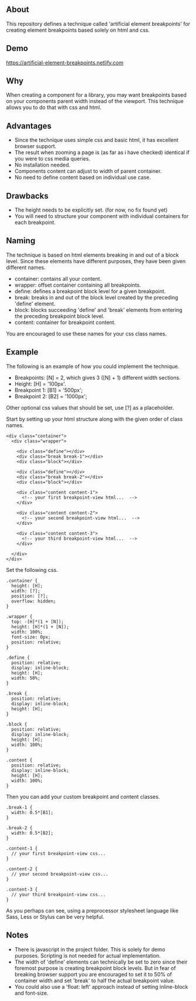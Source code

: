 ## About

This repository defines a technique called 'artificial element breakpoints' for creating element breakpoints based solely on html and css.

## Demo

https://artificial-element-breakpoints.netlify.com

## Why

When creating a component for a library, you may want breakpoints based on your components parent width instead of the viewport. This technique allows you to do that with css and html.

## Advantages

* Since the technique uses simple css and basic html, it has excellent browser support.
* The result when zooming a page is (as far as i have checked) identical if you were to css media queries.
* No installation needed.
* Components content can adjust to width of parent container.
* No need to define content based on individual use case.

## Drawbacks

* The height needs to be explicitly set. (for now, no fix found yet)
* You will need to structure your component with individual containers for each breakpoint.

## Naming

The technique is based on html elements breaking in and out of a block level. Since these elements have different purposes, they have been given different names.

* container: contains all your content.
* wrapper: offset container containing all breakpoints.
* define: defines a breakpoint block level for a given breakpoint.
* break: breaks in and out of the block level created by the preceding 'define' element.
* block: blocks succeeding 'define' and 'break' elements from entering the preceding breakpoint block level.
* content: container for breakpoint content.

You are encouraged to use these names for your css class names.

## Example

The following is an example of how you could implement the technique.

* Breakpoints: [N] = 2, which gives 3 ([N] + 1) different width sections.
* Height: [H] = '100px'.
* Breakpoint 1: [B1] = '500px';
* Breakpoint 2: [B2] = '1000px';

Other optional css values that should be set, use [?] as a placeholder.

Start by setting up your html structure along with the given order of class names.

```
<div class="container">
  <div class="wrapper">

    <div class="define"></div>
    <div class="break break-1"></div>
    <div class="block"></div>

    <div class="define"></div>
    <div class="break break-2"></div>
    <div class="block"></div>

    <div class="content content-1">
      <!-- your first breakpoint-view html...  -->
    </div>

    <div class="content content-2">
      <!-- your second breakpoint-view html...  -->
    </div>

    <div class="content content-3">
      <!-- your third breakpoint-view html...  -->
    </div>

  </div>
</div>
```

Set the following css.

```
.container {
  height: [H];
  width: [?];
  position: [?];
  overflow: hidden;
}

.wrapper {
  top: -[H]*(1 + [N]);
  height: [H]*(1 + [N]);
  width: 100%;
  font-size: 0px;
  position: relative;
}

.define {
  position: relative;
  display: inline-block;
  height: [H];
  width: 50%;
}

.break {
  position: relative;
  display: inline-block;
  height: [H];
}

.block {
  position: relative;
  display: inline-block;
  height: [H];
  width: 100%;
}

.content {
  position: relative;
  display: inline-block;
  height: [H];
  width: 100%;
}
```

Then you can add your custom breakpoint and content classes.

```
.break-1 {
  width: 0.5*[B1];
}

.break-2 {
  width: 0.5*[B2];
}

.content-1 {
  // your first breakpoint-view css...
}

.content-2 {
  // your second breakpoint-view css...
}

.content-3 {
  // your third breakpoint-view css...
}
```

As you perhaps can see, using a preprocessor stylesheet language like Sass, Less or Stylus can be very helpful.

## Notes

* There is javascript in the project folder. This is solely for demo purposes. Scripting is not needed for actual implementation.
* The width of 'define' elements can technically be set to zero since their foremost purpose is creating breakpoint block levels. But in fear of breaking browser support you are encouraged to set it to 50% of container width and set 'break' to half the actual breakpoint value.
* You could also use a 'float: left' approach instead of setting inline-block and font-size.
